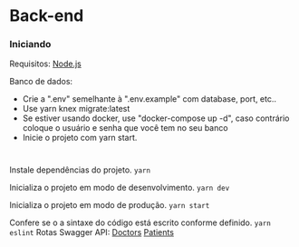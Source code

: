 # Back-end
### Iniciando
Requisitos: [Node.js](https://nodejs.org/en/download/)

Banco de dados:
- Crie a ".env" semelhante à ".env.example" com database, port, etc..
- Use yarn knex migrate:latest
- Se estiver usando docker, use "docker-compose up -d", caso contrário coloque o usuário e senha que você tem no seu banco
- Inicie o projeto com yarn start.

#

Instale dependências do projeto.
``
yarn
``

Inicializa o projeto em modo de desenvolvimento.
``
yarn dev
``

Inicializa o projeto em modo de produção.
``
yarn start
``

Confere se o a sintaxe do código está escrito conforme definido.
``
yarn eslint
``
Rotas Swagger API:
[Doctors](http://127.0.0.1:3333/api-docs/doctor)
[Patients](http://127.0.0.1:3333/api-docs/patient)

